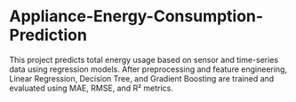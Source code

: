 # Appliance-Energy-Consumption-Prediction
This project predicts total energy usage based on sensor and time-series data using regression models. After preprocessing and feature engineering, Linear Regression, Decision Tree, and Gradient Boosting are trained and evaluated using MAE, RMSE, and R² metrics.
